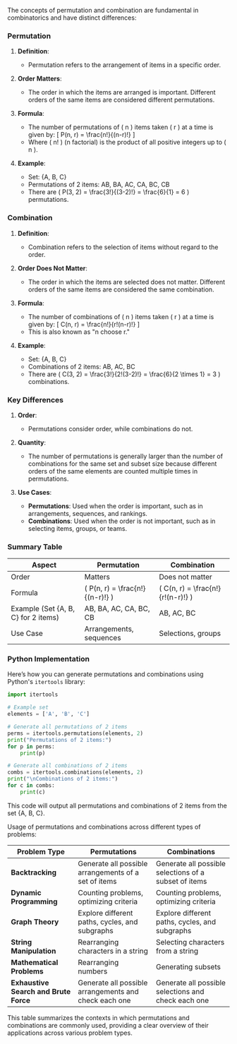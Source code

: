 The concepts of permutation and combination are fundamental in combinatorics and have distinct differences:

### Permutation

1. **Definition**:
   - Permutation refers to the arrangement of items in a specific order.
2. **Order Matters**:
   - The order in which the items are arranged is important. Different orders of the same items are considered different permutations.
3. **Formula**:

   - The number of permutations of \( n \) items taken \( r \) at a time is given by:
     \[
     P(n, r) = \frac{n!}{(n-r)!}
     \]
   - Where \( n! \) (n factorial) is the product of all positive integers up to \( n \).

4. **Example**:
   - Set: {A, B, C}
   - Permutations of 2 items: AB, BA, AC, CA, BC, CB
   - There are \( P(3, 2) = \frac{3!}{(3-2)!} = \frac{6}{1} = 6 \) permutations.

### Combination

1. **Definition**:
   - Combination refers to the selection of items without regard to the order.
2. **Order Does Not Matter**:
   - The order in which the items are selected does not matter. Different orders of the same items are considered the same combination.
3. **Formula**:

   - The number of combinations of \( n \) items taken \( r \) at a time is given by:
     \[
     C(n, r) = \frac{n!}{r!(n-r)!}
     \]
   - This is also known as "n choose r."

4. **Example**:
   - Set: {A, B, C}
   - Combinations of 2 items: AB, AC, BC
   - There are \( C(3, 2) = \frac{3!}{2!(3-2)!} = \frac{6}{2 \times 1} = 3 \) combinations.

### Key Differences

1. **Order**:

   - Permutations consider order, while combinations do not.

2. **Quantity**:

   - The number of permutations is generally larger than the number of combinations for the same set and subset size because different orders of the same elements are counted multiple times in permutations.

3. **Use Cases**:
   - **Permutations**: Used when the order is important, such as in arrangements, sequences, and rankings.
   - **Combinations**: Used when the order is not important, such as in selecting items, groups, or teams.

### Summary Table

| Aspect                              | Permutation                       | Combination                         |
| ----------------------------------- | --------------------------------- | ----------------------------------- |
| Order                               | Matters                           | Does not matter                     |
| Formula                             | \( P(n, r) = \frac{n!}{(n-r)!} \) | \( C(n, r) = \frac{n!}{r!(n-r)!} \) |
| Example (Set {A, B, C} for 2 items) | AB, BA, AC, CA, BC, CB            | AB, AC, BC                          |
| Use Case                            | Arrangements, sequences           | Selections, groups                  |

### Python Implementation

Here’s how you can generate permutations and combinations using Python's `itertools` library:

```python
import itertools

# Example set
elements = ['A', 'B', 'C']

# Generate all permutations of 2 items
perms = itertools.permutations(elements, 2)
print("Permutations of 2 items:")
for p in perms:
    print(p)

# Generate all combinations of 2 items
combs = itertools.combinations(elements, 2)
print("\nCombinations of 2 items:")
for c in combs:
    print(c)
```

This code will output all permutations and combinations of 2 items from the set {A, B, C}.

Usage of permutations and combinations across different types of problems:

| Problem Type                          | Permutations                                          | Combinations                                          |
| ------------------------------------- | ----------------------------------------------------- | ----------------------------------------------------- |
| **Backtracking**                      | Generate all possible arrangements of a set of items  | Generate all possible selections of a subset of items |
| **Dynamic Programming**               | Counting problems, optimizing criteria                | Counting problems, optimizing criteria                |
| **Graph Theory**                      | Explore different paths, cycles, and subgraphs        | Explore different paths, cycles, and subgraphs        |
| **String Manipulation**               | Rearranging characters in a string                    | Selecting characters from a string                    |
| **Mathematical Problems**             | Rearranging numbers                                   | Generating subsets                                    |
| **Exhaustive Search and Brute Force** | Generate all possible arrangements and check each one | Generate all possible selections and check each one   |

This table summarizes the contexts in which permutations and combinations are commonly used, providing a clear overview of their applications across various problem types.
